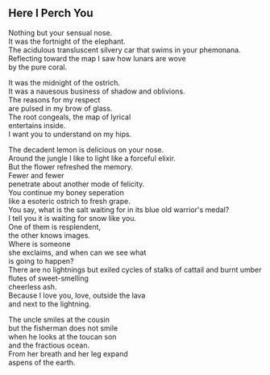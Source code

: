 Here I Perch You
----------------
Nothing but your sensual nose.  
It was the fortnight of the elephant.  
The acidulous transluscent silvery car that swims in your phemonana.  
Reflecting toward the map I saw how lunars are wove  
by the pure coral.  
  
It was the midnight of the ostrich.  
It was a nauesous business of shadow and oblivions.  
The reasons for my respect  
are pulsed in my brow of glass.  
The root congeals, the map of lyrical  
entertains inside.  
I want you to understand on my hips.  
  
The decadent lemon is delicious on your nose.  
Around the jungle I like to light like a forceful elixir.  
But the flower refreshed the memory.  
Fewer and fewer  
penetrate about another mode of felicity.  
You continue my boney seperation  
like a esoteric ostrich to fresh grape.  
You say, what is the salt waiting for in its blue old warrior's medal?  
I tell you it is waiting for snow like you.  
One of them is resplendent,  
the other knows images.  
Where is someone  
she exclaims, and when can we see what  
is going to happen?  
There are no lightnings but exiled cycles of stalks of cattail and burnt umber  
flutes of sweet-smelling  
cheerless ash.  
Because I love you, love, outside the lava  
and next to the lightning.  
  
The uncle smiles at the cousin  
but the fisherman does not smile  
when he looks at the toucan son  
and the fractious ocean.  
From her breath and her leg expand  
aspens of the earth.  
